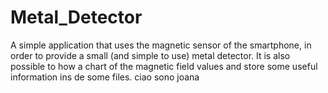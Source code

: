 # Metal_Detector
A simple application that uses the magnetic sensor of the smartphone, in order
to provide a small (and simple to use) metal detector. It is also possible to
how a chart of the magnetic field values and store some useful information ins
de some files.    ciao sono joana

